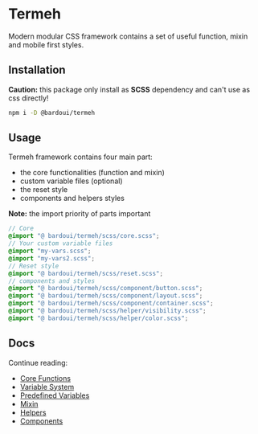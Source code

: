 # Termeh

Modern modular CSS framework contains a set of useful function, mixin and mobile first styles.

## Installation

**Caution:** this package only install as **SCSS** dependency and can't use as css directly!

```bash
npm i -D @bardoui/termeh
```

## Usage

Termeh framework contains four main part:

- the core functionalities (function and mixin)
- custom variable files (optional)
- the reset style
- components and helpers styles

**Note:** the import priority of parts important

```scss
// Core
@import "@ bardoui/termeh/scss/core.scss";
// Your custom variable files
@import "my-vars.scss";
@import "my-vars2.scss";
// Reset style
@import "@ bardoui/termeh/scss/reset.scss";
// components and styles
@import "@ bardoui/termeh/scss/component/button.scss";
@import "@ bardoui/termeh/scss/component/layout.scss";
@import "@ bardoui/termeh/scss/component/container.scss";
@import "@ bardoui/termeh/scss/helper/visibility.scss";
@import "@ bardoui/termeh/scss/helper/color.scss";
```

## Docs

Continue reading:

- [Core Functions](docs/CORE.md)
- [Variable System](docs/VAR.md)
- [Predefined Variables](docs/PRE.md)
- [Mixin](docs/MIXIN.md)
- [Helpers](docs/HELPER.md)
- [Components](docs/COM.md)
